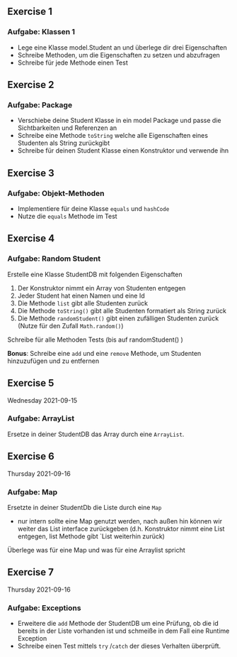 ## Exercise 1
### Aufgabe: Klassen 1
- Lege eine Klasse model.Student an und überlege dir drei Eigenschaften
- Schreibe Methoden, um die Eigenschaften zu setzen und abzufragen
- Schreibe für jede Methode einen Test

## Exercise 2
### Aufgabe: Package
- Verschiebe deine Student Klasse in ein model Package und passe die Sichtbarkeiten und Referenzen an
- Schreibe eine Methode `toString` welche alle Eigenschaften eines Studenten als String zurückgibt
- Schreibe für deinen Student Klasse einen Konstruktor und verwende ihn

## Exercise 3
### Aufgabe: Objekt-Methoden
- Implementiere für deine Klasse `equals` und `hashCode`
- Nutze die `equals` Methode im Test

## Exercise 4
### Aufgabe: Random Student
Erstelle eine Klasse StudentDB mit folgenden Eigenschaften

1. Der Konstruktor nimmt ein Array von Studenten entgegen
2. Jeder Student hat einen Namen und eine Id
3. Die Methode `list` gibt alle Studenten zurück
4. Die Methode `toString()` gibt alle Studenten formatiert als String zurück
5. Die Methode `randomStudent()` gibt einen zufälligen Studenten zurück (Nutze für den Zufall `Math.random()`)

Schreibe für alle Methoden Tests (bis auf randomStudent() )

**Bonus**: Schreibe eine `add` und eine `remove` Methode, um Studenten hinzuzufügen und zu entfernen


## Exercise 5
Wednesday 2021-09-15
### Aufgabe: ArrayList
Ersetze in deiner StudentDB das Array durch eine `ArrayList`.


## Exercise 6
Thursday 2021-09-16
### Aufgabe: Map
Ersetzte in deiner StudentDb die Liste durch eine `Map`
  - nur intern sollte eine Map genutzt werden, nach außen hin können wir weiter das List interface zurückgeben (d.h. Konstruktor nimmt eine List entgegen, list Methode gibt `List<Student> weiterhin zurück)
  
Überlege was für eine Map und was für eine Arraylist spricht

## Exercise 7
Thursday 2021-09-16
### Aufgabe: Exceptions
- Erweitere die `add` Methode der StudentDB um eine Prüfung, ob die id bereits in der Liste vorhanden ist und schmeiße in dem Fall eine Runtime Exception
- Schreibe einen Test mittels `try` /`catch` der dieses Verhalten überprüft.